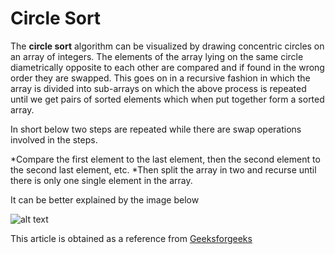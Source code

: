 # Circle Sort

The **circle sort** algorithm can be visualized by drawing concentric circles on an array of integers. The elements of the array lying on the same circle diametrically opposite to each other are compared and if found in the wrong order they are swapped. This goes on in a recursive fashion in which the array is divided into sub-arrays on which the above process is repeated until we get pairs of sorted elements which when put together form a sorted array.

In short below two steps are repeated while there are swap operations involved in the steps.

*Compare the first element to the last element, then the second element to the second last element, etc.
*Then split the array in two and recurse until there is only one single element in the array.

It can be better explained by the image below

![alt text](http://contribute.geeksforgeeks.org/wp-content/uploads/CircleSort.png "Circle Sorting")

This article is obtained as a reference from [Geeksforgeeks](http://www.geeksforgeeks.org/circle-sort/)
